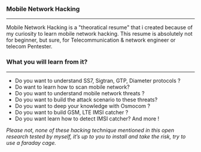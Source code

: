 ### Mobile Network Hacking
-------------------------------------------------------------------------------------------------------------------------------
Mobile Network Hacking is a "theoratical resume" that i created because of my curiosity to learn mobile network hacking.
This resume is absolutely not  for  beginner, but sure, for  Telecommunication & network  engineer or telecom Pentester.

### What you will learn from it? 
-------------------------------------------------------------------------------------------------------------------------------
* Do you want to understand SS7, Sigtran, GTP, Diameter protocols ?
* Do want to learn how to scan mobile network?
* Do you want to understand mobile network threats ?
* Do you want to build the attack scenario to these threats?
* Do you want to deep your knowledge with Osmocom ?
* Do you want to build GSM, LTE IMSI catcher ?
* Do you want learn how to detect IMSI catcher? And more !

*Please not, none of these hacking technique mentioned in this open research tested by myself, it’s up to you to install and take the risk, try to use a faraday cage.*



